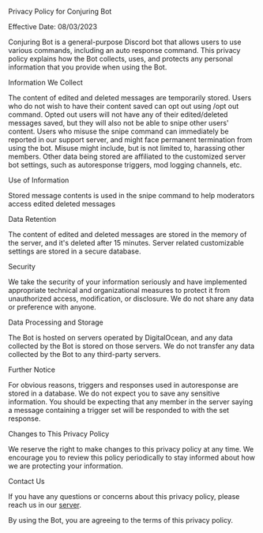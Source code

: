 Privacy Policy for Conjuring Bot

Effective Date: 08/03/2023

Conjuring Bot is a general-purpose Discord bot that allows users to use various commands, including an auto response command. This privacy policy explains how the Bot collects, uses, and protects any personal information that you provide when using the Bot.

Information We Collect

The content of edited and deleted messages are temporarily stored.
Users who do not wish to have their content saved can opt out using /opt out command.
Opted out users will not have any of their edited/deleted messages saved, but they will also not be able to snipe other users' content.
Users who misuse the snipe command can immediately be reported in our support server, and might face permanent termination from using the bot.
Misuse might include, but is not limited to, harassing other members.
Other data being stored are affiliated to the customized server bot settings, such as autoresponse triggers, mod logging channels, etc.

Use of Information

Stored message contents is used in the snipe command to help moderators access edited deleted messages


Data Retention

The content of edited and deleted messages are stored in the memory of the server, and it's deleted after 15 minutes.
Server related customizable settings are stored in a secure database.

Security

We take the security of your information seriously and have implemented appropriate technical and organizational measures to protect it from unauthorized access, modification, or disclosure.
We do not share any data or preference with anyone.

Data Processing and Storage

The Bot is hosted on servers operated by DigitalOcean, and any data collected by the Bot is stored on those servers. We do not transfer any data collected by the Bot to any third-party servers.


Further Notice

For obvious reasons, triggers and responses used in autoresponse are stored in a database. We do not expect you to save any sensitive information. You should be expecting that any member in the server saying a message containing a trigger set will be responded to with the set response.

Changes to This Privacy Policy

We reserve the right to make changes to this privacy policy at any time. We encourage you to review this policy periodically to stay informed about how we are protecting your information.


Contact Us

If you have any questions or concerns about this privacy policy, please reach us in our [server](https://discord.gg/7YyfqVPhM5).

By using the Bot, you are agreeing to the terms of this privacy policy.
